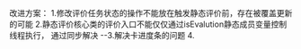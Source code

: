 改进方案：
1.修改评价任务状态的操作不能放在触发静态评价前，存在被覆盖更新的可能
2.静态评价核心类的评价入口不能仅仅通过isEvalution静态成员变量控制线程执行，
通过同步解决
--3.解决卡进度条的问题
4.